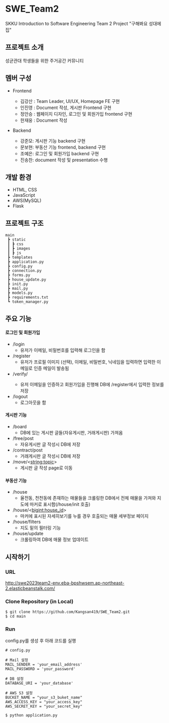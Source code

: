 # SWE_Team2
SKKU Introduction to Software Engineering Team 2 Project "구해봐요 성대에 집"

## 프로젝트 소개
성균관대 학생들을 위한 주거공간 커뮤니티

## 멤버 구성
* Frontend
    * 김강산 : Team Leader, UI/UX, Homepage FE 구현
    * 인진영 : Document 작성, 게시판 Frontend 구현  
    * 정안승 : 웹페이지 디자인, 로그인 및 회원가입 frontend 구현
    * 한재웅 : Document 작성

* Backend
    * 강준모: 게시판 기능 backend 구현
    * 문보현: 부동산 기능 frontend, backend 구현
    * 조예은: 로그인 및 회원가입 backend 구현
    * 진송찬: document 작성 및 presentation 수행

## 개발 환경
* HTML, CSS
* JavaScript
* AWS(MySQL)
* Flask

## 프로젝트 구조
```
main
 ┣ static
 ┃ ┣ css
 ┃ ┣ images
 ┃ ┣ js
 ┣ templates
 ┣ application.py  
 ┣ config.py  
 ┣ connection.py   
 ┣ forms.py
 ┣ house_update.py
 ┣ init.py
 ┣ mail.py
 ┣ models.py
 ┣ requirements.txt
 ┗ token_manager.py
```

## 주요 기능
#### 로그인 및 회원가입
* /login
    * 유저가 이메일, 비밀번호를 입력해 로그인을 함
* /register
    * 유저가 프로필 이미지 (선택), 이메일, 비밀번호, 닉네임을 입력하면 입력한 이메일로 인증 메일이 발송됨
* /verify/<token>
    * 유저 이메일을 인증하고 회원가입을 진행해 DB에 /register에서 입력한 정보를 저장
* /logout
    * 로그아웃을 함

#### 게시판 기능
* /board
    * DB에 있는 게시판 글들(자유게시판, 거래게시판) 가져옴
* /free/post
    * 자유게시판 글 작성시 DB에 저장
* /contract/post
    * 거래게시판 글 작성시 DB에 저장
* /move/<<string:topic>>
    * 게시판 글 작성 page로 이동

#### 부동산 기능
* /house
    * 율전동, 천천동에 존재하는 매물들을 크롤링한 DB에서 전체 매물을 가져와 지도에 마커로 표시함(/house/init 호출)
* /house/<<bigint:house_id>>
    * 마커에 표시된 자세히보기를 누를 경우 호출되는 매물 세부정보 페이지
* /house/filters
    * 지도 밑의 필터링 기능
* /house/update
    * 크롤링하여 DB에 매물 정보 업데이트

## 시작하기

### URL
http://swe2023team2-env.eba-bpshwsem.ap-northeast-2.elasticbeanstalk.com/

### Clone Repository (in Local)
```
$ git clone https://github.com/Kangsan419/SWE_Team2.git
$ cd main
```

### Run
config.py를 생성 후 아래 코드를 실행
``` 
# config.py

# Mail 설정
MAIL_SENDER = 'your_email_address'
MAIL_PASSWORD = 'your_password'

# DB 설정
DATABASE_URI = 'your_database'

# AWS S3 설정
BUCKET_NAME = "your_s3_buket_name"
AWS_ACCESS_KEY = "your_access_key"
AWS_SECRET_KEY = "your_secret_key"
```

```
$ python application.py
```

